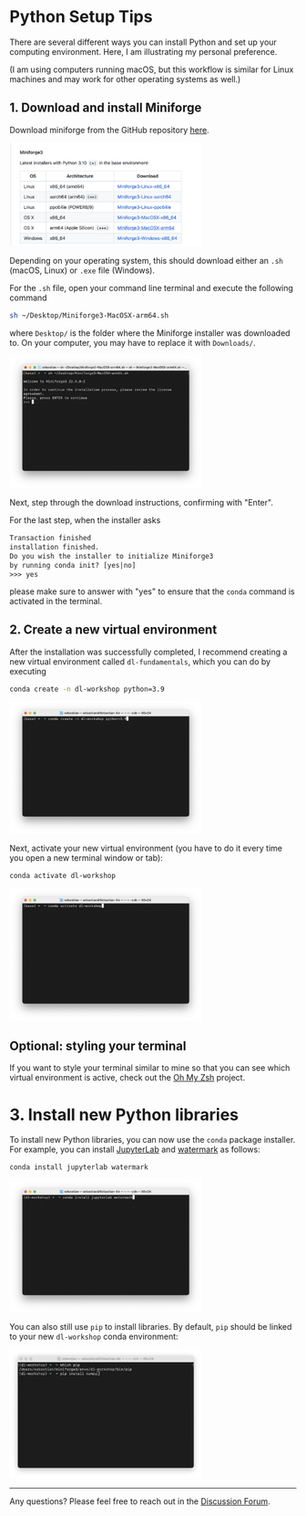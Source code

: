 # Python Setup Tips



There are several different ways you can install Python and set up your computing environment. Here, I am illustrating my personal preference. 

(I am using computers running macOS, but this workflow is similar for Linux machines and may work for other operating systems as well.)



## 1. Download and install Miniforge

Download miniforge from the GitHub repository [here](https://github.com/conda-forge/miniforge).

<img src="figures/download.png" alt="download" style="zoom:33%;" />

Depending on your operating system, this should download either an `.sh` (macOS, Linux) or `.exe` file (Windows). 

For the `.sh` file, open your command line terminal and execute the following command

```bash
sh ~/Desktop/Miniforge3-MacOSX-arm64.sh
```

where `Desktop/` is the folder where the Miniforge installer was downloaded to. On your computer, you may have to replace it with `Downloads/`.

<img src="figures/miniforge-install.png" alt="miniforge-install" style="zoom:33%;" />

Next, step through the download instructions, confirming with "Enter".

For the last step, when the installer asks

```
Transaction finished
installation finished.
Do you wish the installer to initialize Miniforge3
by running conda init? [yes|no]
>>> yes
```

please make sure to answer with "yes" to ensure that the `conda` command is activated in the terminal.



## 2. Create a new virtual environment

After the installation was successfully completed, I recommend creating a new virtual environment called `dl-fundamentals`, which you can do by executing

```bash
conda create -n dl-workshop python=3.9
```

<img src="figures/new-env.png" alt="new-env" style="zoom:33%;" />

Next, activate your new virtual environment (you have to do it every time you open a new terminal window or tab):

```bash
conda activate dl-workshop
```

<img src="figures/activate-env.png" alt="activate-env" style="zoom:33%;" />

## Optional: styling your terminal

If you want to style your terminal similar to mine so that you can see which virtual environment is active,  check out the [Oh My Zsh](https://github.com/ohmyzsh/ohmyzsh) project.



# 3. Install new Python libraries



To install new Python libraries, you can now use the `conda` package installer. For example, you can install [JupyterLab](https://jupyter.org/install) and [watermark](https://github.com/rasbt/watermark) as follows:

```bash
conda install jupyterlab watermark
```

<img src="figures/conda-install.png" alt="conda-install" style="zoom:33%;" />



You can also still use `pip` to install libraries. By default, `pip` should be linked to your new `dl-workshop` conda environment:

<img src="figures/check-pip.png" alt="check-pip" style="zoom:33%;" />

---




Any questions? Please feel free to reach out in the [Discussion Forum](https://github.com/rasbt/scipy2023-deeplearning/discussions).